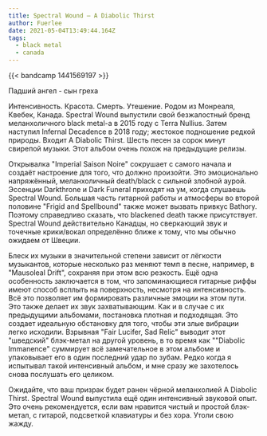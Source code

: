 ```yaml
---
title: Spectral Wound — A Diabolic Thirst
author: Fuerlee
date: 2021-05-04T13:49:44.164Z
tags:
  - black metal
  - canada
---
```

{{< bandcamp 1441569197 >}}

Падший ангел - сын греха

Интенсивность. Красота. Смерть. Утешение. Родом из Монреаля, Квебек, Канада. Spectral Wound выпустили свой безжалостный бренд меланхоличного black metal-а в 2015 году с Terra Nullius. Затем наступил Infernal Decadence в 2018 году; жестокое подношение редкой природы. Входит A Diabolic Thirst. Шесть песен за сорок минут свирепой музыки. Этот альбом очень похож на предыдущие релизы.

Открывалка "Imperial Saison Noire" сокрушает с самого начала и создаёт настроение для того, что должно произойти. Это эмоционально напряжённый, меланхоличный death/black с сильной злобной аурой. Эссенции Darkthrone и Dark Funeral приходят на ум, когда слушаешь Spectral Wound. Большая часть гитарной работы и атмосферы во второй половине "Frigid and Spellbound" также может вызвать привкус Bathory. Поэтому справедливо сказать, что blackened death также присутствует. Spectral Wound действительно Канадцы, но сверкающий звук и точечные крики/вокал определённо ближе к тому, что мы обычно ожидаем от Швеции.

Блеск их музыки в значительной степени зависит от лёгкости музыкантов, которые несколько раз меняют темп в песне, например, в "Mausoleal Drift", сохраняя при этом всю резкость. Ещё одна особенность заключается в том, что запоминающиеся гитарные риффы имеют способ всплыть на поверхность, несмотря на интенсивность. Всё это позволяет им формировать различные эмоции на этом пути. Это также делает их звук захватывающим. Как и в случае с их предыдущими альбомами, постановка плотная и подходящая. Это создает идеальную обстановку для того, чтобы эти злые вибрации легко исходили. Взрывная "Fair Lucifer, Sad Relic" выводит этот "шведский" блэк-метал на другой уровень, в то время как ""Diabolic Immanence" суммирует всё замечательное в этом альбоме и упаковывает его в один последний удар по зубам. Редко когда я испытывал такой интенсивный альбом, и мне сразу же захотелось снова послушать его целиком.

Ожидайте, что ваш призрак будет ранен чёрной меланхолией A Diabolic Thirst. Spectral Wound выпустила ещё один интенсивный звуковой опыт. Это очень рекомендуется, если вам нравится чистый и простой блэк-метал, с гитарой, подсветкой клавиатуры и без хора. Утоли свою жажду.